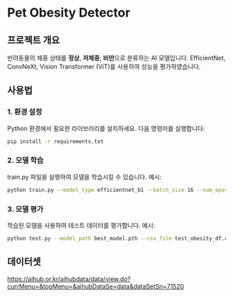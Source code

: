 # Pet Obesity Detector

## 프로젝트 개요
반려동물의 체중 상태를 **정상**, **저체중**, **비만**으로 분류하는 AI 모델입니다. EfficientNet, ConvNeXt, Vision Transformer (ViT)를 사용하여 성능을 평가하였습니다.

## 사용법

### 1. 환경 설정
Python 환경에서 필요한 라이브러리를 설치하세요. 다음 명령어를 실행합니다:

```bash
pip install -r requirements.txt
```

### 2. 모델 학습
train.py 파일을 실행하여 모델을 학습시킬 수 있습니다. 예시:

```bash
python train.py --model_type efficientnet_b1 --batch_size 16 --num_epochs 30 --learning_rate 0.001
```

### 3. 모델 평가
학습된 모델을 사용하여 테스트 데이터를 평가합니다. 예시:

```bash
python test.py --model_path best_model.pth --csv_file test_obesity_df.csv
```

## 데이터셋
https://aihub.or.kr/aihubdata/data/view.do?currMenu=&topMenu=&aihubDataSe=data&dataSetSn=71520



